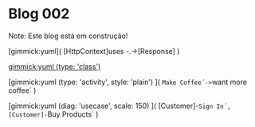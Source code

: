 Blog 002
========

Note: Este blog está em construção!

[gimmick:yuml]( [HttpContext]uses -.->[Response] )

[gimmick:yuml (type: 'class')]([User|+Forename;+Surname;+HashedPassword;-Salt])

[gimmick:yuml (type: 'activity', style: 'plain') ]( `Make Coffee´->`want more coffee´ )

[gimmick:yuml (diag: 'usecase', scale: 150) ]( [Customer]-`Sign In´, [Customer]-`Buy Products´ )


